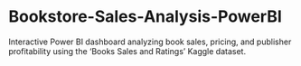 # Bookstore-Sales-Analysis-PowerBI
Interactive Power BI dashboard analyzing book sales, pricing, and publisher profitability using the ‘Books Sales and Ratings’ Kaggle dataset.
